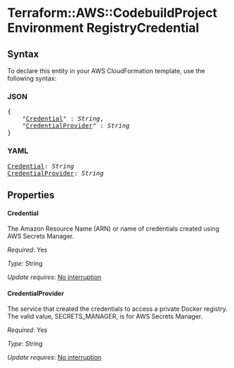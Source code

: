 # Terraform::AWS::CodebuildProject Environment RegistryCredential

## Syntax

To declare this entity in your AWS CloudFormation template, use the following syntax:

### JSON

<pre>
{
    "<a href="#credential" title="Credential">Credential</a>" : <i>String</i>,
    "<a href="#credentialprovider" title="CredentialProvider">CredentialProvider</a>" : <i>String</i>
}
</pre>

### YAML

<pre>
<a href="#credential" title="Credential">Credential</a>: <i>String</i>
<a href="#credentialprovider" title="CredentialProvider">CredentialProvider</a>: <i>String</i>
</pre>

## Properties

#### Credential

The Amazon Resource Name (ARN) or name of credentials created using AWS Secrets Manager.

_Required_: Yes

_Type_: String

_Update requires_: [No interruption](https://docs.aws.amazon.com/AWSCloudFormation/latest/UserGuide/using-cfn-updating-stacks-update-behaviors.html#update-no-interrupt)

#### CredentialProvider

The service that created the credentials to access a private Docker registry. The valid value, SECRETS_MANAGER, is for AWS Secrets Manager.

_Required_: Yes

_Type_: String

_Update requires_: [No interruption](https://docs.aws.amazon.com/AWSCloudFormation/latest/UserGuide/using-cfn-updating-stacks-update-behaviors.html#update-no-interrupt)


